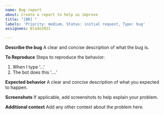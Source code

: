 ```yaml
---
name: Bug report
about: Create a report to help us improve
title: "[BR] "
labels: 'Priority: medium, Status: initial request, Type: bug'
assignees: Blade2021

---
```


**Describe the bug**
A clear and concise description of what the bug is.

**To Reproduce**
Steps to reproduce the behavior:
1. When I type '...'
2. The bot does this '....'

**Expected behavior**
A clear and concise description of what you expected to happen.

**Screenshots**
If applicable, add screenshots to help explain your problem.

**Additional context**
Add any other context about the problem here.

